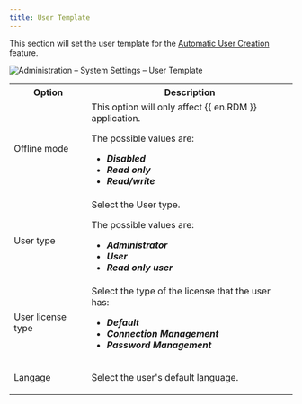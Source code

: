 ```yaml
---
title: User Template
---
```

This section will set the user template for the [Automatic User Creation](/server/web-interface/administration/configuration/server-settings/general/authentication/domain/) feature. 

![Administration – System Settings – User Template](/img/en/server/ServerOp8033.png)

<table>
	<tr>
		<th>
Option 
		</th>
		<th>
Description 
		</th>
	</tr>
	<tr>
		<td>
Offline mode 
		</td>
		<td>
This option will only affect {{ en.RDM }} application. <br>

The possible values are: <br>

* ***Disabled*** 
* ***Read only*** 
* ***Read/write*** 
		</td>
	</tr>
	<tr>
		<td>
User type 
		</td>
		<td>
Select the User type. <br>

The possible values are: <br>

* ***Administrator*** 
* ***User*** 
* ***Read only user*** 
		</td>
	</tr>
	<tr>
		<td>
User license type 
		</td>
		<td>
Select the type of the license that the user has: <br>

* ***Default*** 
* ***Connection Management*** 
* ***Password Management*** 
		</td>
	</tr>
	<tr>
		<td>
Langage 
		</td>
		<td>
Select the user&apos;s default language. 
		</td>
	</tr>
</table>


